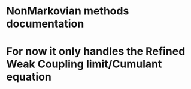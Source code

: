 # NonMarkovian methods documentation

# For now it only handles the Refined Weak Coupling limit/Cumulant equation